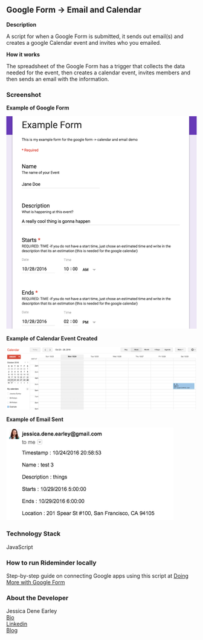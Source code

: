 Google Form -> Email and Calendar
---------------------------------


**Description**

A script for when a Google Form is submitted, it sends out email(s) and creates a google Calendar event and invites who you emailed. 


**How it works**

The spreadsheet of the Google Form has a trigger that collects the data needed for the event, then creates a calendar event, invites members and then sends an email with the information.    


### Screenshot

**Example of Google Form**

<img src="img/example-form.png">

**Example of Calendar Event Created**

<img src="img/example-calendar.png">

**Example of Email Sent**

<img src="img/example-email.png" >


### Technology Stack

JavaScript



### How to run Rideminder locally

Step-by-step guide on connecting Google apps using this script at [Doing More with Google Form](http://chatasweetie.com/2016/10/26/doing-more-with-google-form-google-form-submit-sends-email-and-creates-google-calendar)




### About the Developer    
Jessica Dene Earley    
[Bio](https://chatasweetie.com/about-me/)   
[Linkedin](https://www.linkedin.com/in/jessicaearley)    
[Blog](https://chatasweetie.com/)    
